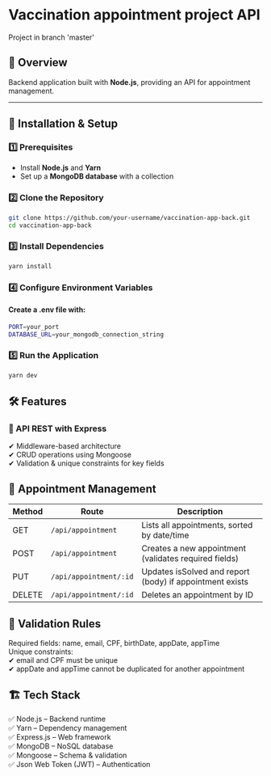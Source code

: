 # Vaccination appointment project API

Project in branch 'master'

## 📌 Overview  
Backend application built with **Node.js**, providing an API for appointment management.

---

## 🚀 Installation & Setup  

### 1️⃣ Prerequisites  
- Install **Node.js** and **Yarn**  
- Set up a **MongoDB database** with a collection

### 2️⃣ Clone the Repository  
```sh
git clone https://github.com/your-username/vaccination-app-back.git
cd vaccination-app-back
```

### 3️⃣ Install Dependencies
```sh
yarn install
```

### 4️⃣ Configure Environment Variables
#### Create a .env file with:
```sh
PORT=your_port
DATABASE_URL=your_mongodb_connection_string
```
### 5️⃣ Run the Application
```sh
yarn dev
```

## 🛠 Features
### 🔹 API REST with Express  
✔ Middleware-based architecture  
✔ CRUD operations using Mongoose  
✔ Validation & unique constraints for key fields  

## 🔹 Appointment Management
| Method | Route | Description |
|----------|----------|----------|
| GET    | 	`/api/appointment`   | Lists all appointments, sorted by date/time   |
| POST    | `/api/appointment`   | Creates a new appointment (validates required fields)  |
| PUT    | `/api/appointment/:id`   | Updates isSolved and report (body) if appointment exists   |
| DELETE    | `/api/appointment/:id`   | Deletes an appointment by ID   |

## 🔹 Validation Rules
Required fields: name, email, CPF, birthDate, appDate, appTime  
Unique constraints:  
    ✔ email and CPF must be unique  
    ✔ appDate and appTime cannot be duplicated for another appointment  

## 🏗 Tech Stack
✅ Node.js – Backend runtime  
✅ Yarn – Dependency management  
✅ Express.js – Web framework  
✅ MongoDB – NoSQL database  
✅ Mongoose – Schema & validation  
✅ Json Web Token (JWT) – Authentication  

